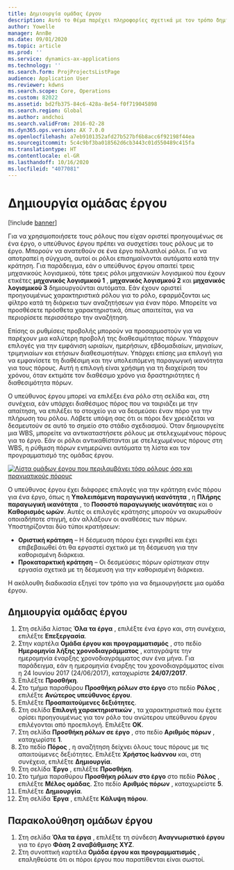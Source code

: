 ```yaml
---
title: Δημιουργία ομάδας έργου
description: Αυτό το θέμα παρέχει πληροφορίες σχετικά με τον τρόπο δημιουργίας και διαχείρισης ομάδων έργου.
author: Yowelle
manager: AnnBe
ms.date: 09/01/2020
ms.topic: article
ms.prod: ''
ms.service: dynamics-ax-applications
ms.technology: ''
ms.search.form: ProjProjectsListPage
audience: Application User
ms.reviewer: kdwns
ms.search.scope: Core, Operations
ms.custom: 82022
ms.assetid: bd2fb375-84c6-428a-8e54-f0f719045898
ms.search.region: Global
ms.author: andchoi
ms.search.validFrom: 2016-02-28
ms.dyn365.ops.version: AX 7.0.0
ms.openlocfilehash: a7eb9101352afd27b527bf6b8acc6f92198f44ea
ms.sourcegitcommit: 5c4c9bf3ba018562d6cb3443c01d550489c415fa
ms.translationtype: HT
ms.contentlocale: el-GR
ms.lasthandoff: 10/16/2020
ms.locfileid: "4077081"
---
```

# <a name="create-a-project-team"></a>Δημιουργία ομάδας έργου

[!include [banner](../includes/banner.md)]

Για να χρησιμοποιήσετε τους ρόλους που είχαν οριστεί προηγουμένως σε ένα έργο, ο υπεύθυνος έργου πρέπει να συσχετίσει τους ρόλους με το έργο. Μπορούν να ανατεθούν σε ένα έργο πολλαπλοί ρόλοι. Για να αποτραπεί η σύγχυση, αυτοί οι ρόλοι επισημαίνονται αυτόματα κατά την κράτηση. Για παράδειγμα, εάν ο υπεύθυνος έργου απαιτεί τρεις μηχανικούς λογισμικού, τότε τρεις ρόλοι μηχανικών λογισμικού που έχουν ετικέτες **μηχανικός λογισμικού 1** , **μηχανικός λογισμκού 2** και **μηχανικός λογισμικού 3** δημιουργούνται αυτόματα. Εάν έχουν οριστεί προηγουμένως χαρακτηριστικά ρόλου για το ρόλο, εφαρμόζονται ως φίλτρο κατά τη διάρκεια των αναζητήσεων για έναν πόρο. Μπορείτε να προσθέσετε πρόσθετα χαρακτηριστικά, όπως απαιτείται, για να περιορίσετε περισσότερο την αναζήτηση.

Επίσης οι ρυθμίσεις προβολής μπορούν να προσαρμοστούν για να παρέχουν μια καλύτερη προβολή της διαθεσιμότητας πόρων. Υπάρχουν επιλογές για την εμφάνιση ωριαίων, ημερήσιων, εβδομαδιαίων, μηνιαίων, τριμηνιαίων και ετήσιων διαθεσιμοτήτων. Υπάρχει επίσης μια επιλογή για να εμφανίσετε τη διαθέσιμη και την υπολειπόμενη παραγωγική ικανότητα για τους πόρους. Αυτή η επιλογή είναι χρήσιμη για τη διαχείριση του χρόνου, όταν εκτιμάτε τον διαθέσιμο χρόνο για δραστηριότητες ή διαθεσιμότητα πόρων.

Ο υπεύθυνος έργου μπορεί να επιλέξει ένα ρόλο στη σελίδα και, στη συνέχεια, εάν υπάρχει διαθέσιμος πόρος που να ταιριάζει με την απαίτηση, να επιλέξει το στοιχείο για να δεσμεύσει έναν πόρο για την πλήρωση του ρόλου. Λάβετε υπόψη σας ότι οι πόροι δεν χρειάζεται να δεσμευτούν σε αυτό το σημείο στο στάδιο σχεδιασμού. Όταν δημιουργείτε μια WBS, μπορείτε να αντικαταστήσετε ρόλους με στελεχωμένους πόρους για το έργο. Εάν οι ρόλοι αντικαθίστανται με στελεχωμένους πόρους στη WBS, η ρύθμιση πόρων ενημερώνει αυτόματα τη λίστα και τον προγραμματισμό της ομάδας έργου.

[![Λίστα ομάδων έργου που περιλαμβάνει τόσο ρόλους όσο και πραγματικούς πόρους](./media/projectresourcing03-1024x368.jpg)](./media/projectresourcing03.jpg) 

Ο υπεύθυνος έργου έχει διάφορες επιλογές για την κράτηση ενός πόρου για ένα έργο, όπως η **Υπολειπόμενη παραγωγική ικανότητα** , η **Πλήρης παραγωγική ικανότητα** , το **Ποσοστό παραγωγικής ικανότητας** και ο **Καθορισμός ωρών**. Αυτές οι επιλογές κράτησης μπορούν να ακυρωθούν οποιαδήποτε στιγμή, εάν αλλάξουν οι αναθέσεις των πόρων. Υποστηρίζονται δύο τύποι κρατήσεων:

- **Οριστική κράτηση** – Η δέσμευση πόρου έχει εγκριθεί και έχει επιβεβαιωθεί ότι θα εργαστεί σχετικά με τη δέσμευση για την καθορισμένη διάρκεια.
- **Προκαταρκτική κράτηση** – Οι δεσμεύσεις πόρων ορίστηκαν στην εργασία σχετικά με τη δέσμευση για την καθορισμένη διάρκεια.

Η ακόλουθη διαδικασία εξηγεί τον τρόπο για να δημιουργήσετε μια ομάδα έργου.

## <a name="create-a-project-team"></a>Δημιουργία ομάδας έργου

1. Στη σελίδα λίστας **Όλα τα έργα** , επιλέξτε ένα έργο και, στη συνέχεια, επιλέξτε **Επεξεργασία**.
2. Στην καρτέλα **Ομάδα έργου και προγραμματισμός** , στο πεδίο **Ημερομηνία λήξης χρονοδιαγράμματος** , καταγράψτε την ημερομηνία έναρξης χρονοδιαγράμματος συν ένα μήνα. Για παράδειγμα, εάν η ημερομηνία έναρξης του χρονοδιαγράμματος είναι η 24 Ιουνίου 2017 (24/06/2017), καταχωρίστε **24/07/2017**.
3. Επιλέξτε **Προσθήκη**.
4. Στο τμήμα παραθύρου **Προσθήκη ρόλων στο έργο** στο πεδίο **Ρόλος** , επιλέξτε **Ανώτερος υπεύθυνος έργου**.
5. Επιλέξτε **Προαπαιτούμενες δεξιότητες**.
6. Στη σελίδα **Επιλογή χαρακτηριστικών** , τα χαρακτηριστικά που έχετε ορίσει προηγουμένως για τον ρόλο του ανώτερου υπεύθυνου έργου επιλέγονται από προεπιλογή. Επιλέξτε **OK**.
7. Στη σελίδα **Προσθήκη ρόλων σε έργο** , στο πεδίο **Αριθμός πόρων** , καταχωρίστε **1**.
8. Στο πεδίο **Πόρος** , η αναζήτηση δείχνει όλους τους πόρους με τις απαιτούμενες δεξιότητες. Επιλέξτε **Χρήστος Ιωάννου** και, στη συνέχεια, επιλέξτε **Δημιουργία**.
9. Στη σελίδα **Έργο** , επιλέξτε **Προσθήκη**.
10. Στο τμήμα παραθύρου **Προσθήκη ρόλων στο έργο** στο πεδίο **Ρόλος** , επιλέξτε **Μέλος ομάδας**. Στο πεδίο **Αριθμός πόρων** , καταχωρείστε **5**.
11. Επιλέξτε **Δημιουργία**.
12. Στη σελίδα **Έργα** , επιλέξτε **Κάλυψη πόρου**.

## <a name="monitor-project-teams"></a>Παρακολούθηση ομάδων έργου
1. Στη σελίδα **Όλα τα έργα** , επιλέξτε τη σύνδεση **Αναγνωριστικό έργου** για το έργο **Φάση 2 αναβάθμισης XYZ**.
2. Στη συνοπτική καρτέλα **Ομάδα έργου και προγραμματισμός** , επαληθεύστε ότι οι πόροι έργου που παρατίθενται είναι σωστοί.
